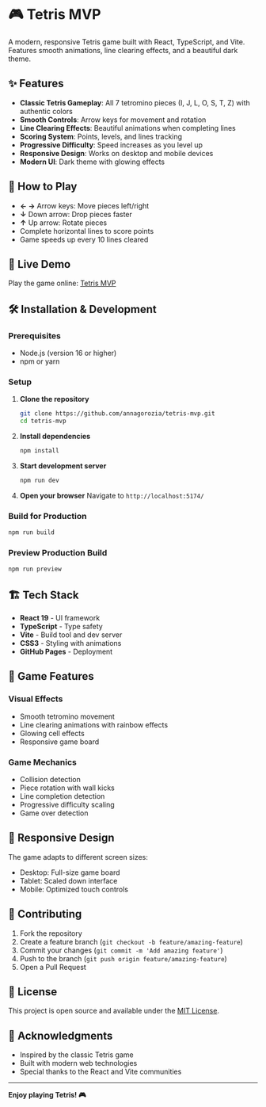 # 🎮 Tetris MVP

A modern, responsive Tetris game built with React, TypeScript, and Vite. Features smooth animations, line clearing effects, and a beautiful dark theme.

## ✨ Features

- **Classic Tetris Gameplay**: All 7 tetromino pieces (I, J, L, O, S, T, Z) with authentic colors
- **Smooth Controls**: Arrow keys for movement and rotation
- **Line Clearing Effects**: Beautiful animations when completing lines
- **Scoring System**: Points, levels, and lines tracking
- **Progressive Difficulty**: Speed increases as you level up
- **Responsive Design**: Works on desktop and mobile devices
- **Modern UI**: Dark theme with glowing effects

## 🎯 How to Play

- **← →** Arrow keys: Move pieces left/right
- **↓** Down arrow: Drop pieces faster
- **↑** Up arrow: Rotate pieces
- Complete horizontal lines to score points
- Game speeds up every 10 lines cleared

## 🚀 Live Demo

Play the game online: [Tetris MVP](https://annagorozia.github.io/tetris-mvp/)

## 🛠️ Installation & Development

### Prerequisites

- Node.js (version 16 or higher)
- npm or yarn

### Setup

1. **Clone the repository**
   ```bash
   git clone https://github.com/annagorozia/tetris-mvp.git
   cd tetris-mvp
   ```

2. **Install dependencies**
   ```bash
   npm install
   ```

3. **Start development server**
   ```bash
   npm run dev
   ```

4. **Open your browser**
   Navigate to `http://localhost:5174/`

### Build for Production

```bash
npm run build
```

### Preview Production Build

```bash
npm run preview
```

## 🏗️ Tech Stack

- **React 19** - UI framework
- **TypeScript** - Type safety
- **Vite** - Build tool and dev server
- **CSS3** - Styling with animations
- **GitHub Pages** - Deployment

## 🎨 Game Features

### Visual Effects
- Smooth tetromino movement
- Line clearing animations with rainbow effects
- Glowing cell effects
- Responsive game board

### Game Mechanics
- Collision detection
- Piece rotation with wall kicks
- Line completion detection
- Progressive difficulty scaling
- Game over detection

## 📱 Responsive Design

The game adapts to different screen sizes:
- Desktop: Full-size game board
- Tablet: Scaled down interface
- Mobile: Optimized touch controls

## 🤝 Contributing

1. Fork the repository
2. Create a feature branch (`git checkout -b feature/amazing-feature`)
3. Commit your changes (`git commit -m 'Add amazing feature'`)
4. Push to the branch (`git push origin feature/amazing-feature`)
5. Open a Pull Request

## 📄 License

This project is open source and available under the [MIT License](LICENSE).

## 🙏 Acknowledgments

- Inspired by the classic Tetris game
- Built with modern web technologies
- Special thanks to the React and Vite communities

---

**Enjoy playing Tetris! 🎮**
